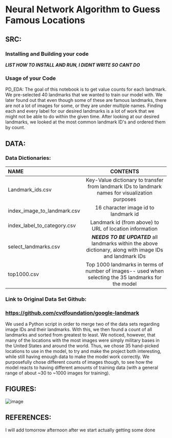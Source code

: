 # Neural Network Algorithm to Guess Famous Locations

## SRC:
### Installing and Building your code
***LIST HOW TO INSTALL AND RUN, I DIDNT WRITE SO CANT DO***

### Usage of your Code
PD_EDA: The goal of this notebook is to get value counts for each landmark. We pre-selected 40 landmarks that we wanted to train our model with. We later found out that even though some of these are famous landmarks, there are not a lot of images for some, or they are under multiple names. Finding each and every label for our desired landmarks is a lot of work that we might not be able to do within the given time. After looking at our desired landmarks, we looked at the most common landmark ID's and ordered them by count.

## DATA:
### Data Dictionaries:
| NAME        | CONTENTS    |
| :---        |    :----:   |
| Landmark_ids.csv       | Key-Value dictionary to transfer from landmark IDs to landmark names for visualization purposes                        |
| index_image_to_landmark.csv      | 16 character image id to landmark id                                                                         |
| index_label_to_category.csv      | Landmark id (from above) to URL of location information                                                      |
| select_landmarks.csv             | ***NEEDS TO BE UPDATED*** all landmarks within the above dictionary, along with image IDs and landmark IDs   |
| top1000.csv                      | Top 1000 landmarks in terms of number of images-- used when selecting the 35 landmarks for the model         |

### Link to Original Data Set Github:
### https://github.com/cvdfoundation/google-landmark
We used a Python script in order to merge two of the data sets regarding image IDs and their landmarks. With this, we then found a count of all landmarks and sorted from greatest to least. We noticed, however, that many of the locations with the most images were simply military bases in the United States and around the world. Thus, we chose 35 hand-picked locations to use in the model, to try and make the project both interesting, while still having enough data to make the model work correctly. We purposefully chose different counts of images though, to see how the model reacts to having different amounts of training data (with a general range of about ~30 to ~1000 images for training). 

## FIGURES:
![image](https://github.com/BrendanKeaton/Project2_DS4002/assets/100185367/9eade716-88e3-44dc-b81b-a1a3753cab00)


## REFERENCES:
I will add tomorrow afternoon after we start actually getting some done
